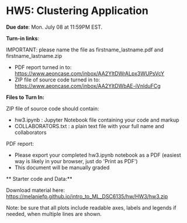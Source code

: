   <script type="text/x-mathjax-config">
    MathJax.Hub.Config({
      tex2jax: {
        skipTags: ['script', 'noscript', 'style', 'textarea', 'pre'],
        inlineMath: [['$','$']]
      }
    });
  </script>
  <script src="https://cdn.mathjax.org/mathjax/latest/MathJax.js?config=TeX-AMS-MML_HTMLorMML" type="text/javascript"></script>

# HW5: Clustering Application

**Due date**: Mon. July 08 at 11:59PM EST.

**Turn-in links**:

IMPORTANT: please name the file as firstname_lastname.pdf and firstname_lastname.zip
* PDF report turned in to: <https://www.aeoncase.com/inbox/AA2YItDWrALpx3WUPsVcY>
* ZIP file of source code turned in to: <https://www.aeoncase.com/inbox/AA2YItDWbAE-iVnlduFCg>

**Files to Turn In:**

ZIP file of source code should contain:

* hw3.ipynb : Jupyter Notebook file containing your code and markup
* COLLABORATORS.txt : a plain text file with your full name and collaborators

PDF report:

* Please export your completed hw3.ipynb notebook as a PDF (easiest way is likely in your browser, just do 'Print as PDF')
* This document will be manually graded

** Starter code and Data:**

Download material here:
<https://melaniefp.github.io/intro_to_ML_DSC6135/hw/HW3/hw3.zip>

Note: be sure that all plots include readable axes, labels and legends if needed, when multiple lines are shown.
